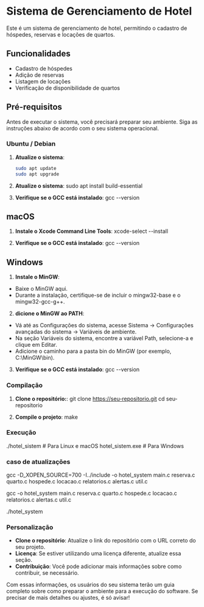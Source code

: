 # Sistema de Gerenciamento de Hotel

Este é um sistema de gerenciamento de hotel, permitindo o cadastro de hóspedes, reservas e locações de quartos.

## Funcionalidades

- Cadastro de hóspedes
- Adição de reservas
- Listagem de locações
- Verificação de disponibilidade de quartos

## Pré-requisitos

Antes de executar o sistema, você precisará preparar seu ambiente. Siga as instruções abaixo de acordo com o seu sistema operacional.

### Ubuntu / Debian

1. **Atualize o sistema**:
   ```bash
   sudo apt update
   sudo apt upgrade

2. **Atualize o sistema**:
sudo apt install build-essential


3. **Verifique se o GCC está instalado**:
gcc --version



## macOS
1. **Instale o Xcode Command Line Tools**:
xcode-select --install

3. **Verifique se o GCC está instalado**:
gcc --version

## Windows
1. **Instale o MinGW**:
- Baixe o MinGW aqui.
- Durante a instalação, certifique-se de incluir o mingw32-base e o mingw32-gcc-g++.
2. **dicione o MinGW ao PATH**:

- Vá até as Configurações do sistema, acesse Sistema -> Configurações avançadas do sistema -> Variáveis de ambiente.
- Na seção Variáveis do sistema, encontre a variável Path, selecione-a e clique em Editar.
- Adicione o caminho para a pasta bin do MinGW (por exemplo, C:\MinGW\bin).
3. **Verifique se o GCC está instalado**:
gcc --version



### Compilação
1. **Clone o repositório:**:
git clone https://seu-repositorio.git
cd seu-repositorio

2. **Compile o projeto**:
make

### Execução
./hotel_sistem   # Para Linux e macOS
hotel_sistem.exe   # Para Windows


### caso de atualizações
gcc -D_XOPEN_SOURCE=700 -I../include -o hotel_system main.c reserva.c quarto.c hospede.c locacao.c relatorios.c alertas.c util.c

gcc -o hotel_system main.c reserva.c quarto.c hospede.c locacao.c relatorios.c alertas.c util.c

./hotel_system


### Personalização

- **Clone o repositório**: Atualize o link do repositório com o URL correto do seu projeto.
- **Licença**: Se estiver utilizando uma licença diferente, atualize essa seção.
- **Contribuição**: Você pode adicionar mais informações sobre como contribuir, se necessário.

Com essas informações, os usuários do seu sistema terão um guia completo sobre como preparar o ambiente para a execução do software. Se precisar de mais detalhes ou ajustes, é só avisar!
